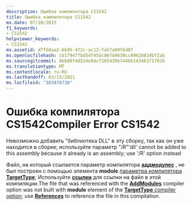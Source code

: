 ```yaml
---
description: Ошибка компилятора CS1542
title: Ошибка компилятора CS1542
ms.date: 07/20/2015
f1_keywords:
- CS1542
helpviewer_keywords:
- CS1542
ms.assetid: d7f60aa2-6645-472c-ac12-fa57a09fbd87
ms.openlocfilehash: cb17947fbd54f45dc86fd4638cc89826814bf2ab
ms.sourcegitcommit: 0bb8074d524e0dcf165430b744bb143461f17026
ms.translationtype: MT
ms.contentlocale: ru-RU
ms.lasthandoff: 03/15/2021
ms.locfileid: "103478738"
---
```

# <a name="compiler-error-cs1542"></a><span data-ttu-id="de42f-103">Ошибка компилятора CS1542</span><span class="sxs-lookup"><span data-stu-id="de42f-103">Compiler Error CS1542</span></span>

<span data-ttu-id="de42f-104">Невозможно добавить "библиотека DLL" в эту сборку, так как он уже находится в сборке; используйте параметр "/R"</span><span class="sxs-lookup"><span data-stu-id="de42f-104">'dll' cannot be added to this assembly because it already is an assembly; use '/R' option instead</span></span>  
  
 <span data-ttu-id="de42f-105">Файл, на который ссылается параметр компилятора [**аддмодулес**](../language-reference/compiler-options/inputs.md#addmodules) , не был построен с помощью элемента **module** [параметра компилятора **TargetType**](../language-reference/compiler-options/output.md#targettype); Используйте [**ссылки**](../language-reference/compiler-options/inputs.md#references) для ссылки на файл в этой компиляции.</span><span class="sxs-lookup"><span data-stu-id="de42f-105">The file that was referenced with the [**AddModules**](../language-reference/compiler-options/inputs.md#addmodules) compiler option was not built with **module** element of the [**TargetType** compiler option](../language-reference/compiler-options/output.md#targettype); use [**References**](../language-reference/compiler-options/inputs.md#references) to reference the file in this compilation.</span></span>
